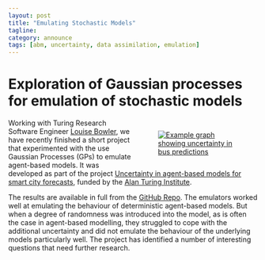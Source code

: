 ```yaml
---
layout: post
title: "Emulating Stochastic Models"
tagline:
category: announce
tags: [abm, uncertainty, data assimilation, emulation]
---
```


# Exploration of Gaussian processes for emulation of stochastic models

<figure style="float:right; width:30%; padding:10px;" >
<a href="https://github.com/Urban-Analytics/stochastic-gp/"><img src="{{site.baseurl}}/figures/stochastic_emulation_example.png" alt="Example graph showing uncertainty in bus predictions" /></a>
</figure>

Working with Turing Research Software Engineer [Louise Bowler](https://github.com/LouiseABowler), we have recently finished a short project that experimented with the use Gaussian Processes (GPs) to emulate agent-based models. It was developed as part of the project [Uncertainty in agent-based models for smart city forecasts](https://www.turing.ac.uk/research/research-projects/uncertainty-agent-based-models-smart-city-forecasts), funded by the [Alan Turing Institute](https://www.turing.ac.uk/).

The results are available in full from the [GitHub Repo](https://github.com/LouiseABowler). The emulators worked well at emulating the behaviour of deterministic agent-based models. But when a degree of randomness was introduced into the model, as is often the case in agent-based modelling, they struggled to cope with the additional uncertainty and did not emulate the behaviour of the underlying models particularly well. The project has identified a number of interesting questions that need further research.



